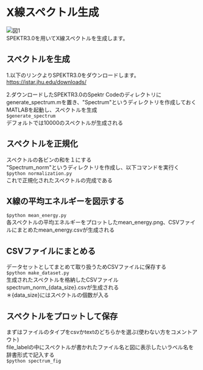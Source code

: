 # X線スペクトル生成
![図1](https://user-images.githubusercontent.com/73208280/101884257-bece4d80-3bdb-11eb-9b1a-b8638c27d6c6.png)  
SPEKTR3.0を用いてX線スペクトルを生成します。

## スペクトルを生成
1.以下のリンクよりSPEKTR3.0をダウンロードします。  
https://istar.jhu.edu/downloads/  

2.ダウンロードしたSPEKTR3.0のSpektr Codeのディレクトリにgenerate_spectrum.mを置き、"Spectrum"というディレクトリを作成しておく  
MATLABを起動し、スペクトルを生成  
`$generate_spectrum`    
デフォルトでは10000のスペクトルが生成される  

## スペクトルを正規化  
スペクトルの各ビンの和を１にする  
"Spectrum_norm"というディレクトリを作成し、以下コマンドを実行く   
`$python normalization.py`  
これで正規化されたスペクトルの完成である  

## X線の平均エネルギーを図示する  
`$python mean_energy.py`  
各スペクトルの平均エネルギーをプロットしたmean_energy.png、CSVファイルにまとめたmean_energy.csvが生成される

## CSVファイルにまとめる  
データセットとしてまとめて取り扱うためCSVファイルに保存する  
`$python make_dataset.py`  
生成されたスペクトルを格納したCSVファイルspectrum_norm_{data_size}.csvが生成される  
＊{data_size}にはスペクトルの個数が入る  

## スペクトルをプロットして保存  
まずはファイルのタイプをcsvかtextのどちらかを選ぶ(使わない方をコメントアウト)  
file_labelの中にスペクトルが書かれたファイル名と図に表示したいラベル名を辞書形式で記入する  
`$python spectrum_fig`
